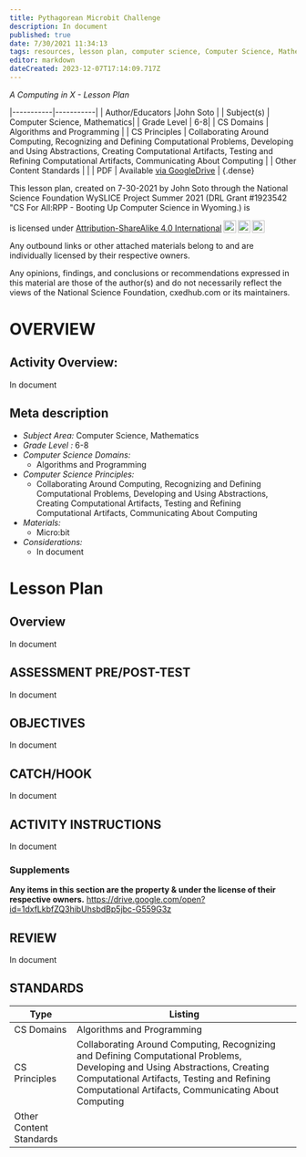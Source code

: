 ```yaml
---
title: Pythagorean Microbit Challenge
description: In document
published: true
date: 7/30/2021 11:34:13
tags: resources, lesson plan, computer science, Computer Science, Mathematics 
editor: markdown
dateCreated: 2023-12-07T17:14:09.717Z
---
```

*A Computing in X - Lesson Plan*

|-----------|-----------|
| Author/Educators |John Soto |
| Subject(s) | Computer Science, Mathematics|
| Grade Level | 6-8|
| CS Domains | Algorithms and Programming |
| CS Principles | Collaborating Around Computing, Recognizing and Defining Computational Problems, Developing and Using Abstractions, Creating Computational Artifacts, Testing and Refining Computational Artifacts, Communicating About Computing |
| Other Content Standards |  | 
| PDF | Available [via GoogleDrive](https://drive.google.com/open?id=1hOQLDFu1z3uNHTzh3VIlfzecz283w_WE) |
{.dense}






This lesson plan, created on 7-30-2021 by John Soto through the National Science Foundation WySLICE Project Summer 2021 (DRL Grant #1923542 "CS For All:RPP - Booting Up Computer Science in Wyoming.) is  <p xmlns:cc="http://creativecommons.org/ns#" >  is licensed under <a href="http://creativecommons.org/licenses/by-sa/4.0/?ref=chooser-v1" target="_blank" rel="license noopener noreferrer" style="display:inline-block;">Attribution-ShareAlike 4.0 International<img style="height:22px!important;margin-left:3px;vertical-align:text-bottom;" src="https://mirrors.creativecommons.org/presskit/icons/cc.svg?ref=chooser-v1"><img style="height:22px!important;margin-left:3px;vertical-align:text-bottom;" src="https://mirrors.creativecommons.org/presskit/icons/by.svg?ref=chooser-v1"><img style="height:22px!important;margin-left:3px;vertical-align:text-bottom;" src="https://mirrors.creativecommons.org/presskit/icons/sa.svg?ref=chooser-v1"></a></p>


Any outbound links or other attached materials belong to and are individually licensed by their respective owners. 


Any opinions, findings, and conclusions or recommendations expressed in this material are those of the author(s) and do not necessarily reflect the views of the National Science Foundation, cxedhub.com or its maintainers.


# OVERVIEW
## Activity Overview:  
In document
## Meta description
+ *Subject Area:* Computer Science, Mathematics 
+ *Grade Level :* 6-8 
+ *Computer Science Domains:*
   + Algorithms and Programming
+ *Computer Science Principles:*
   + Collaborating Around Computing, Recognizing and Defining Computational Problems, Developing and Using Abstractions, Creating Computational Artifacts, Testing and Refining Computational Artifacts, Communicating About Computing
+ *Materials:* 
   + Micro:bit
+ *Considerations:*
   + In document


# Lesson Plan
## Overview
In document
## ASSESSMENT PRE/POST-TEST
In document
## OBJECTIVES
In document


## CATCH/HOOK
In document


## ACTIVITY INSTRUCTIONS
In document


### Supplements
**Any items in this section are the property & under the license of their respective owners.**
https://drive.google.com/open?id=1dxfLkbfZQ3hibUhsbdBp5jbc-G559G3z




## REVIEW
In document
## STANDARDS        
| Type | Listing | 
|-----------|-----------|
| CS Domains  | Algorithms and Programming|
| CS Principles   | Collaborating Around Computing, Recognizing and Defining Computational Problems, Developing and Using Abstractions, Creating Computational Artifacts, Testing and Refining Computational Artifacts, Communicating About Computing|
| Other Content Standards |   |